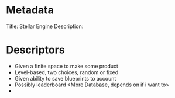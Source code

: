 # Metadata
Title: Stellar Engine
Description: 
# Descriptors
- Given a finite space to make some product
- Level-based, two choices, random or fixed
- Given ability to save blueprints to account <Database>
- Possibly leaderboard <More Database, depends on if i want to>
- 